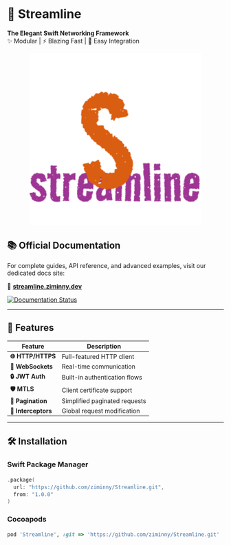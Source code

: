 # 🚀 Streamline

**The Elegant Swift Networking Framework**  
✨ Modular | ⚡️ Blazing Fast | 🧩 Easy Integration  

<p align="center">
  <img width="400" src="https://raw.githubusercontent.com/ziminny/streamline-website/refs/heads/gh-pages/logo.png" alt="Streamline Banner">
</p>

## 📚 Official Documentation

For complete guides, API reference, and advanced examples, visit our dedicated docs site:  

🔗 **[streamline.ziminny.dev](https://ziminny.github.io/streamline-website/)**  

[![Documentation Status](https://img.shields.io/badge/docs-100%25-brightgreen)](https://ziminny.github.io/streamline-website/)

---

## 🌟 Features

| Feature | Description |
|---------|-------------|
| **🌐 HTTP/HTTPS** | Full-featured HTTP client |
| **🔌 WebSockets** | Real-time communication |
| **🔒 JWT Auth** | Built-in authentication flows |
| **🛡️ MTLS** | Client certificate support |
| **🔄 Pagination** | Simplified paginated requests |
| **🎯 Interceptors** | Global request modification |

---

## 🛠 Installation

### Swift Package Manager
```swift
.package(
  url: "https://github.com/ziminny/Streamline.git",
  from: "1.0.0"
)
```

### Cocoapods
```ruby
pod 'Streamline', :git => 'https://github.com/ziminny/Streamline.git'
```